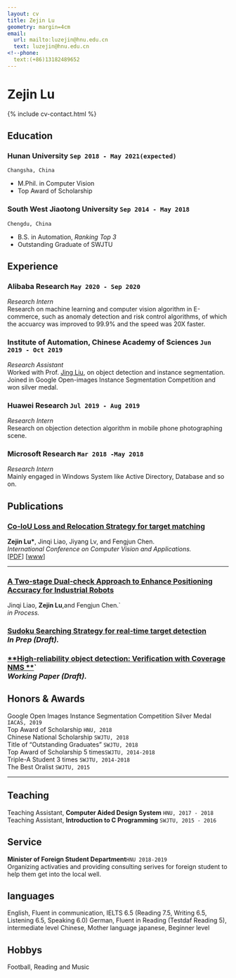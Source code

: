 ```yaml
---
layout: cv
title: Zejin Lu
geometry: margin=4cm
email:
  url: mailto:luzejin@hnu.edu.cn
  text: luzejin@hnu.edu.cn
<!--phone:
  text:(+86)13182489652
---
```


# **Zejin** **Lu**   

<!--homepage:
  url: http://cs.cmu.edu/~woden
  text: cs.cmu.edu/~woden
include contact information from the front matter
Supported arguments:
    - homepage: url, text
    - phone
    - email
-->

{% include cv-contact.html %}

## Education

### **Hunan University** `Sep 2018 - May 2021(expected)`

```
Changsha, China
```

- M.Phil. in Computer Vision
- Top Award of Scholarship

### **South West Jiaotong University** `Sep 2014 - May 2018`

```
Chengdu, China
```

- B.S. in Automation, _Ranking Top 3_<br>
- Outstanding Graduate of SWJTU


## Experience

### **Alibaba Research** `May 2020 - Sep 2020`

_Research Intern_<br>
Research on machine learning and computer vision algorithm in E-commerce, such as anomaly detection and risk control algorithms, of which the accuarcy was improved to 99.9% and the speed was 20X faster.

### **Institute of Automation, Chinese Academy of Sciences** `Jun 2019 - Oct 2019`

_Research Assistant_<br>
Worked with Prof. [Jing Liu](http://www.nlpr.ia.ac.cn/iva/liujing/), on object detection and instance segmentation. Joined in Google Open-images Instance Segmentation Competition and won silver medal.

### **Huawei Research** `Jul 2019 - Aug 2019`

_Research Intern_<br>
Research on objection detection algorithm in mobile phone photographing scene.

### **Microsoft Research** `Mar 2018 -May 2018`

_Research Intern_<br>
Mainly engaged in Windows System like Active Directory, Database and so on.

## Publications

### [**Co-IoU Loss and Relocation Strategy for target matching**](https://github.com/LuZeking/LuZeking.github.io/blob/master/files/visapp.pdf)

**Zejin Lu\***, Jinqi Liao, Jiyang Lv, and Fengjun Chen.<br> _International Conference on Computer Vision and Applications._ <br>
[[PDF](https://github.com/LuZeking/LuZeking.github.io/blob/master/files/visapp.pdf)]
[[www](http://visapp.visigrapp.org/Websites.aspx)]


---

### [**A Two-stage Dual-check Approach to Enhance Positioning Accuracy for Industrial Robots**]()

Jinqi Liao, **Zejin Lu**,and Fengjun Chen.`<br> _in Process._<br>

### [**Sudoku Searching Strategy for real-time target detection**]()<br> _In Prep (Draft)._<br>

### [**High‐reliability object detection: Verification with Coverage NMS **]()`<br> _Working Paper (Draft)._<br>



## Honors & Awards

Google Open Images Instance Segmentation Competition Silver Medal `IACAS, 2019` <br>
Top Award of Scholarship  `HNU, 2018` <br>
Chinese National Scholarship `SWJTU, 2018` <br>
Title of “Outstanding Graduates” `SWJTU, 2018` <br>
Top Award of Scholarship 5 times`SWJTU, 2014-2018` <br>
Triple-A Student 3 times `SWJTU, 2014-2018` <br>
The Best Oralist `SWJTU, 2015` <br>

---

## Teaching

Teaching Assistant, **Computer Aided Design System** `HNU, 2017 - 2018` <br>
Teaching Assistant, **Introduction to C Programming** `SWJTU, 2015 - 2016` <br>


## Service

**Minister of Foreign Student Department**`HNU 2018-2019`
<br> Organizing activaties and providing consulting serives for foreign student to help them get into the local well.<br>

## languages
English, Fluent in communication, IELTS 6.5 (Reading 7.5, Writing 6.5, Listening 6.5, Speaking 6.0)
German, Fluent in Reading (Testdaf Reading 5), intermediate level
Chinese, Mother language
japanese, Beginner level

## Hobbys
Football, Reading and Music

<!-- ### Footer

Last updated: Dec 2020 -->
